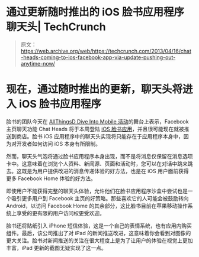 # 通过更新随时推出的 iOS 脸书应用程序聊天头| TechCrunch

> 原文：<https://web.archive.org/web/https://techcrunch.com/2013/04/16/chat-heads-coming-to-ios-facebook-app-via-update-pushing-out-anytime-now/>

# 现在，通过随时推出的更新，聊天头将进入 iOS 脸书应用程序

脸书的团队今天在 [AllThingsD Dive Into Mobile 活动](https://web.archive.org/web/20230404120500/http://allthingsd.com/conferences/dive-into-mobile/livestream/)的舞台上表示，Facebook 主页聊天功能 Chat Heads 将于本周登陆 [iOS 脸书应用](https://web.archive.org/web/20230404120500/https://itunes.apple.com/us/app/facebook/id284882215?mt=8)，并且很可能现在就被推送到商店。脸书 iOS 应用程序中的聊天头实现将只能存在于应用程序本身中，因为对开发者如何访问 iOS 本身有所限制。

然而，聊天头气泡将通过脸书应用程序本身出现，而不是将消息仅保留在消息选项卡中。这意味着在浏览个人资料、新闻源、页面和活动时，您可以在对话中跳来跳去。这既是为用户提供改进的消息传递体验的好方法，也是在 iOS 用户面前获得更多 Facebook Home 体验的好方法。

即使用户不能获得完整的聊天头体验，允许他们在脸书应用程序沙盒中尝试也是一个吸引更多用户到 Facebook 主页的好策略。那些喜欢它的人可能会被鼓励转向 Android，以访问 Facebook Home 的其余部分，这比脸书目前在苹果移动操作系统上享受的更有限的用户访问权更受欢迎。

脸书还将贴纸引入 iPhone 短信体验，这是一个自己的表情系统，也有应用内购买组件。最后，该公司推出了对 iPad 的新闻推送改进，这意味着你会看到对图像的更大关注。脸书对新闻推送的关注在很大程度上是为了让用户的体验在视觉上更加丰富，iPad 更新的截图无疑实现了这一点。